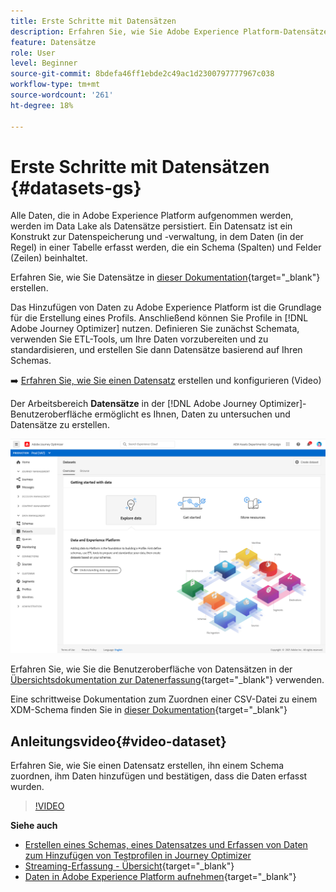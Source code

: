 ```yaml
---
title: Erste Schritte mit Datensätzen
description: Erfahren Sie, wie Sie Adobe Experience Platform-Datensätze in Adobe Journey Optimizer verwenden.
feature: Datensätze
role: User
level: Beginner
source-git-commit: 8bdefa46ff1ebde2c49ac1d2300797777967c038
workflow-type: tm+mt
source-wordcount: '261'
ht-degree: 18%

---
```


# Erste Schritte mit Datensätzen {#datasets-gs}

Alle Daten, die in Adobe Experience Platform aufgenommen werden, werden im Data Lake als Datensätze persistiert. Ein Datensatz ist ein Konstrukt zur Datenspeicherung und -verwaltung, in dem Daten (in der Regel) in einer Tabelle erfasst werden, die ein Schema (Spalten) und Felder (Zeilen) beinhaltet.

Erfahren Sie, wie Sie Datensätze in [dieser Dokumentation](https://experienceleague.adobe.com/docs/experience-platform/catalog/datasets/overview.html){target=&quot;_blank&quot;} erstellen.

Das Hinzufügen von Daten zu Adobe Experience Platform ist die Grundlage für die Erstellung eines Profils. Anschließend können Sie Profile in [!DNL Adobe Journey Optimizer] nutzen. Definieren Sie zunächst Schemata, verwenden Sie ETL-Tools, um Ihre Daten vorzubereiten und zu standardisieren, und erstellen Sie dann Datensätze basierend auf Ihren Schemas.

➡️ [Erfahren Sie, wie Sie einen Datensatz](#video-dataset) erstellen und konfigurieren (Video)

Der Arbeitsbereich **Datensätze** in der [!DNL Adobe Journey Optimizer]-Benutzeroberfläche ermöglicht es Ihnen, Daten zu untersuchen und Datensätze zu erstellen.

![](assets/datasets-home.png)

Erfahren Sie, wie Sie die Benutzeroberfläche von Datensätzen in der [Übersichtsdokumentation zur Datenerfassung](https://experienceleague.adobe.com/docs/experience-platform/ingestion/home.html?lang=de){target=&quot;_blank&quot;} verwenden.

Eine schrittweise Dokumentation zum Zuordnen einer CSV-Datei zu einem XDM-Schema finden Sie in [dieser Dokumentation](https://experienceleague.adobe.com/docs/experience-platform/ingestion/tutorials/map-a-csv-file.html?lang=de){target=&quot;_blank&quot;}


## Anleitungsvideo{#video-dataset}

Erfahren Sie, wie Sie einen Datensatz erstellen, ihn einem Schema zuordnen, ihm Daten hinzufügen und bestätigen, dass die Daten erfasst wurden.

>[!VIDEO](https://video.tv.adobe.com/v/334293?quality=12)

**Siehe auch**

* [Erstellen eines Schemas, eines Datensatzes und Erfassen von Daten zum Hinzufügen von Testprofilen in Journey Optimizer](building-journeys/creating-test-profiles.md)
* [Streaming-Erfassung - Übersicht](https://experienceleague.adobe.com/docs/experience-platform/ingestion/streaming/overview.html?lang=de){target=&quot;_blank&quot;}
* [Daten in Adobe Experience Platform aufnehmen](https://experienceleague.adobe.com/docs/experience-platform/ingestion/tutorials/ingest-batch-data.html?lang=en){target=&quot;_blank&quot;}

